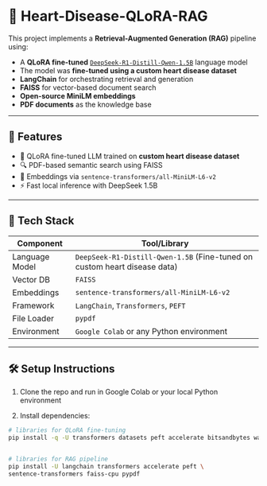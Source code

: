 # 🧠 Heart-Disease-QLoRA-RAG


This project implements a **Retrieval-Augmented Generation (RAG)** pipeline using:

- A **QLoRA fine-tuned** [`DeepSeek-R1-Distill-Qwen-1.5B`](https://huggingface.co/deepseek-ai/DeepSeek-R1-Distill-Qwen-1.5B) language model
- The model was **fine-tuned using a custom heart disease dataset**
- **LangChain** for orchestrating retrieval and generation
- **FAISS** for vector-based document search
- **Open-source MiniLM embeddings**
- **PDF documents** as the knowledge base

---

## 🚀 Features

- 🧠 QLoRA fine-tuned LLM trained on **custom heart disease dataset**
- 🔍 PDF-based semantic search using FAISS
- 🧩 Embeddings via `sentence-transformers/all-MiniLM-L6-v2`
- ⚡ Fast local inference with DeepSeek 1.5B

---

## 🧱 Tech Stack

| Component      | Tool/Library                                |
|----------------|---------------------------------------------|
| Language Model | `DeepSeek-R1-Distill-Qwen-1.5B` (Fine-tuned on custom heart disease data) |
| Vector DB      | `FAISS`                                     |
| Embeddings     | `sentence-transformers/all-MiniLM-L6-v2`    |
| Framework      | `LangChain`, `Transformers`, `PEFT`         |
| File Loader    | `pypdf`                                     |
| Environment    | `Google Colab` or any Python environment    |

---


## 🛠️ Setup Instructions

1. Clone the repo and run in Google Colab or your local Python environment

2. Install dependencies:

```bash
# libraries for QLoRA fine-tuning
pip install -q -U transformers datasets peft accelerate bitsandbytes wandb


# libraries for RAG pipeline
pip install -U langchain transformers accelerate peft \
sentence-transformers faiss-cpu pypdf



